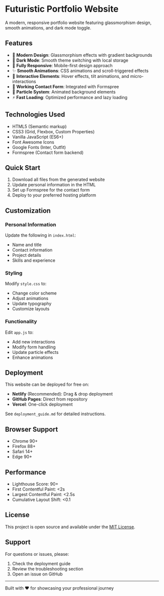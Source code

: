 
# Futuristic Portfolio Website

A modern, responsive portfolio website featuring glassmorphism design, smooth animations, and dark mode toggle.

## Features

- 🎨 **Modern Design**: Glassmorphism effects with gradient backgrounds
- 🌙 **Dark Mode**: Smooth theme switching with local storage
- 📱 **Fully Responsive**: Mobile-first design approach  
- ✨ **Smooth Animations**: CSS animations and scroll-triggered effects
- 💼 **Interactive Elements**: Hover effects, tilt animations, and micro-interactions
- 📧 **Working Contact Form**: Integrated with Formspree
- 🎯 **Particle System**: Animated background elements
- ⚡ **Fast Loading**: Optimized performance and lazy loading

## Technologies Used

- HTML5 (Semantic markup)
- CSS3 (Grid, Flexbox, Custom Properties)
- Vanilla JavaScript (ES6+)
- Font Awesome Icons
- Google Fonts (Inter, Outfit)
- Formspree (Contact form backend)

## Quick Start

1. Download all files from the generated website
2. Update personal information in the HTML
3. Set up Formspree for the contact form
4. Deploy to your preferred hosting platform

## Customization

### Personal Information
Update the following in `index.html`:
- Name and title
- Contact information
- Project details
- Skills and experience

### Styling
Modify `style.css` to:
- Change color scheme
- Adjust animations
- Update typography
- Customize layouts

### Functionality
Edit `app.js` to:
- Add new interactions
- Modify form handling
- Update particle effects
- Enhance animations

## Deployment

This website can be deployed for free on:
- **Netlify** (Recommended): Drag & drop deployment
- **GitHub Pages**: Direct from repository
- **Vercel**: One-click deployment

See `deployment_guide.md` for detailed instructions.

## Browser Support

- Chrome 90+
- Firefox 88+
- Safari 14+
- Edge 90+

## Performance

- Lighthouse Score: 90+
- First Contentful Paint: <2s
- Largest Contentful Paint: <2.5s
- Cumulative Layout Shift: <0.1

## License

This project is open source and available under the [MIT License](LICENSE).

## Support

For questions or issues, please:
1. Check the deployment guide
2. Review the troubleshooting section
3. Open an issue on GitHub

---

Built with ❤️ for showcasing your professional journey
